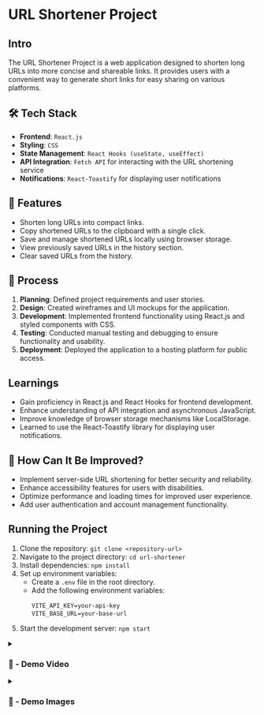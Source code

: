 # URL Shortener Project

## Intro
The URL Shortener Project is a web application designed to shorten long URLs into more concise and shareable links. It provides users with a convenient way to generate short links for easy sharing on various platforms.

##  🛠️ Tech Stack
- **Frontend**: `React.js`
- **Styling**: `CSS`
- **State Management**: `React Hooks (useState, useEffect)`
- **API Integration**: `Fetch API` for interacting with the URL shortening service
- **Notifications**: `React-Toastify` for displaying user notifications


## 🚀 Features
- Shorten long URLs into compact links.
- Copy shortened URLs to the clipboard with a single click.
- Save and manage shortened URLs locally using browser storage.
- View previously saved URLs in the history section.
- Clear saved URLs from the history.

## 📝 Process
1. **Planning**: Defined project requirements and user stories.
2. **Design**: Created wireframes and UI mockups for the application.
3. **Development**: Implemented frontend functionality using React.js and styled components with CSS.
4. **Testing**: Conducted manual testing and debugging to ensure functionality and usability.
5. **Deployment**: Deployed the application to a hosting platform for public access.

## Learnings
- Gain proficiency in React.js and React Hooks for frontend development.
- Enhance understanding of API integration and asynchronous JavaScript.
- Improve knowledge of browser storage mechanisms like LocalStorage.
- Learned to use the React-Toastify library for displaying user notifications.

## 🤔 How Can It Be Improved?
- Implement server-side URL shortening for better security and reliability.
- Enhance accessibility features for users with disabilities.
- Optimize performance and loading times for improved user experience.
- Add user authentication and account management functionality.

## Running the Project
1. Clone the repository: `git clone <repository-url>`
2. Navigate to the project directory: `cd url-shortener`
3. Install dependencies: `npm install`
4. Set up environment variables:
   - Create a `.env` file in the root directory.
   - Add the following environment variables:
     ```
     VITE_API_KEY=your-api-key
     VITE_BASE_URL=your-base-url
     ```
5. Start the development server: `npm start`


<details>
<summary><h3> 📸 - Demo Video </h3></summary>

#

![preview](./public/URL%20Shortener%20-%20Personal%20-%20Microsoft​%20Edge%202024-03-27%2023-03-19.mp4)

</details>

<details>
<summary><h3> 📸 - Demo Images </h3></summary>

#

![preview](./public/shortUrl.png)

#

![preview](./public/ShortenedUrl.png)

</details>

